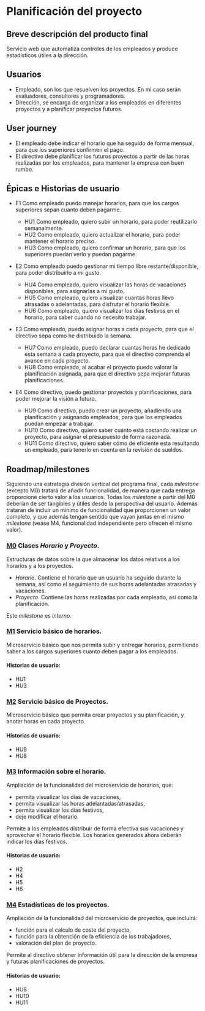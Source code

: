 # Planificación del proyecto
## Breve descripción del producto final

Servicio web que automatiza controles de los empleados y produce estadísticos útiles a la dirección.

## Usuarios
- Empleado, son los que resuelven los proyectos. En mi caso serán evaluadores, consultores y programadores.
- Dirección, se encarga de organizar a los empleados en diferentes proyectos y a planificar proyectos futuros.

## User journey
- El empleado debe indicar el horario que ha seguido de forma mensual, para que los superiores confirmen el pago. 
- El directivo debe planificar los futuros proyectos a partir de las horas realizadas por los empleados, para mantener la empresa con buen rumbo.

## Épicas e Historias de usuario
- E1 Como empleado puedo manejar horarios, para que los cargos superiores sepan cuanto deben pagarme.
    - HU1 Como empleado, quiero subir un horario, para poder reutilizarlo semanalmente.
    - HU2 Como empleado, quiero actualizar el horario, para poder mantener el horario preciso.
    - HU3 Como empleado, quiero confirmar un horario, para que los superiores puedan verlo y puedan pagarme.

- E2 Como empleado puedo gestionar mi tiempo libre restante/disponible, para poder distribuirlo a mi gusto.
    - HU4 Como empleado, quiero visualizar las horas de vacaciones disponibles, para asignarlas a mi gusto.
    - HU5 Como empleado, quiero visualizar cuantas horas llevo atrasadas o adelantadas, para disfrutar el horario flexible.
    - HU6 Como empleado, quiero visualizar los días festivos en el horario, para saber cuando no necesito trabajar.

- E3 Como empleado, puedo asignar horas a cada proyecto, para que el directivo sepa como he distribuido la semana.
    - HU7 Como empleado, puedo declarar cuantas horas he dedicado esta semana a cada proyecto, para que el directivo comprenda el avance en cada proyecto.
    - HU8 Como empleado, al acabar el proyecto puedo valorar la planificación asignada, para que el directivo sepa mejorar futuras planificaciones.

- E4 Como directivo, puedo gestionar proyectos y planificaciones, para poder mejorar la visión a futuro.
    - HU9 Como directivo, puedo crear un proyecto, añadiendo una planificación y asignando empleados, para que los empleados puedan empezar a trabajar.
    - HU10 Como directivo, quiero saber cuánto está costando realizar un proyecto, para asignar el presupuesto de forma razonada.
    - HU11 Como directivo, quiero saber cómo de eficiente esta resultando un empleado, para tenerlo en cuenta en la revisión de sueldos.

## Roadmap/milestones
Siguiendo una estrategia división vertical del programa final, cada _milestone_ (excepto M0) tratará de añadir funcionalidad, de manera que cada entrega proporcione cierto valor a los usuarios.
Todas los _milestone_ a partir del M0 deberían de ser tangibles y útiles desde la perspectiva del usuario. Además trataran de incluir un minimo de funcionalidad que proporcionen un valor completo, y que además tengan sentido que vayan juntas en el mismo _milestone_ (veáse M4, funcionalidad independiente pero ofrecen el mismo valor).

### [M0]() Clases _Horario_ y _Proyecto_.
Estructuras de datos sobre la que almacenar los datos relativos a los horarios y a los proyectos.
- _Horario_. Contiene el horario que un usuario ha seguido durante la semana, así como el seguimiento de sus horas adelantadas atrasadas y vacaciones.
- _Proyecto_. Contiene las horas realizadas por cada empleado, así como la planificación.

Este _milestone_ es _interno._

### [M1]() Servicio básico de horarios.
Microservicio básico que nos permita subir y entregar horarios, permitiendo saber a los cargos superiores cuanto deben pagar a los empleados.

#### Historias de usuario:
- HU1
- HU3 

### [M2]() Servicio básico de Proyectos.
Microservicio básico que permita crear proyectos y su planificación, y anotar horas en cada proyecto.

#### Historias de usuario:
- HU9
- HU8

### [M3]() Información sobre el horario.
Ampliación de la funcionalidad del microservicio de horarios, que:
- permita visualizar los días de vacaciones,
- permita visualizar las horas adelantadas/atrasadas,
- permita visualizar los días festivos,
- deje modificar el horario.

Permite a los empleados distribuir de forma efectiva sus vacaciones y aprovechar el horario flexible. Los horarios generados ahora deberán indicar los días festivos.

#### Historias de usuario:
- H2
- H4
- H5
- H6

### [M4]() Estadísticas de los proyectos.
Ampliación de la funcionalidad del microservicio de proyectos, que incluirá:
- función para el calculo de coste del proyecto,
- función para la obtención de la eficiencia de los trabajadores,
- valoración del plan de proyecto.

Permite al directivo obtener información útil para la dirección de la empresa y futuras planificaciones de proyectos.

#### Historias de usuario:
- HU8
- HU10
- HU11



